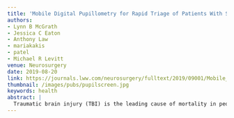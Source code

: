 ```yaml
---
title: 'Mobile Digital Pupillometry for Rapid Triage of Patients With Severe Traumatic Brain Injury'
authors: 
- Lynn B McGrath
- Jessica C Eaton
- Anthony Law
- mariakakis
- patel
- Michael R Levitt
venue: Neurosurgery
date: 2019-08-20
link: https://journals.lww.com/neurosurgery/fulltext/2019/09001/Mobile_Digital_Pupillometry_for_Rapid_Triage_of.430.aspx
thumbnail: /images/pubs/pupilscreen.jpg
keywords: health
abstract: |
  Traumatic brain injury (TBI) is the leading cause of mortality in people under age 45 and accounts for 2.5 million ED visits and $75 billion in healthcare costs each year in the United States. The key to ensuring the best possible clinical outcome for TBI patients is to facilitate their care at a designated trauma center. Unfortunately, up to 60% of severe TBI patients are undertriaged and admitted to non-trauma hospitals, a systemic problem which the National Study on the Costs and Outcomes of Trauma has demonstrated results in an excess mortality of 25%. Evaluation of the pupillary light reflex (PLR) is a crucial factor in triaging TBI patients, but penlight-based manual pupillometry is known to be inaccurate and digital infrared pupillometry impractical for field use. PupilScreen, a pupillometry technology developed for smartphones, integrates the convenience of manual pupillometry with the accuracy of a digital infrared pupillometer and may represent a practical way to improve the triage of severe TBI patients.
---
```

